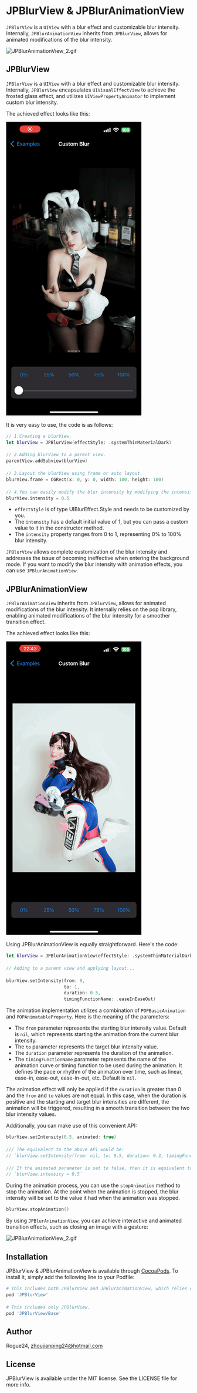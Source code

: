# JPBlurView & JPBlurAnimationView

`JPBlurView` is a `UIView` with a blur effect and customizable blur intensity. Internally, `JPBlurAnimationView` inherits from `JPBlurView`, allows for animated modifications of the blur intensity.

![JPBlurAnimationView_2.gif](https://github.com/Rogue24/JPCover/raw/master/JPBlurView/JPBlurAnimationView_2.gif)

## JPBlurView

`JPBlurView` is a `UIView` with a blur effect and customizable blur intensity. Internally, `JPBlurView` encapsulates `UIVisualEffectView` to achieve the frosted glass effect, and utilizes `UIViewPropertyAnimator` to implement custom blur intensity.

The achieved effect looks like this:

![JPBlurView_1.gif](https://github.com/Rogue24/JPCover/raw/master/JPBlurView/JPBlurView_1.gif)

It is very easy to use, the code is as follows:
```swift
// 1.Creating a blurView.
let blurView = JPBlurView(effectStyle: .systemThinMaterialDark)

// 2.Adding blurView to a parent view.
parentView.addSubview(blurView)

// 3.Layout the blurView using frame or auto layout.
blurView.frame = CGRect(x: 0, y: 0, width: 100, height: 100)

// 4.You can easily modify the blur intensity by modifying the intensity property!
blurView.intensity = 0.5
```
- `effectStyle` is of type UIBlurEffect.Style and needs to be customized by you. 
- The `intensity` has a default initial value of 1, but you can pass a custom value to it in the constructor method.
- The `intensity` property ranges from 0 to 1, representing 0% to 100% blur intensity.

`JPBlurView` allows complete customization of the blur intensity and addresses the issue of becoming ineffective when entering the background mode. If you want to modify the blur intensity with animation effects, you can use `JPBlurAnimationView`.

## JPBlurAnimationView

`JPBlurAnimationView` inherits from `JPBlurView`, allows for animated modifications of the blur intensity. It internally relies on the pop library, enabling animated modifications of the blur intensity for a smoother transition effect.

The achieved effect looks like this:

![JPBlurAnimationView_1.gif](https://github.com/Rogue24/JPCover/raw/master/JPBlurView/JPBlurAnimationView_1.gif)

Using JPBlurAnimationView is equally straightforward. Here's the code:
```swift
let blurView = JPBlurAnimationView(effectStyle: .systemThinMaterialDark)

// Adding to a parent view and applying layout...

blurView.setIntensity(from: 0,
                      to: 1,
                      duration: 0.5,
                      timingFunctionName: .easeInEaseOut)
```
The animation implementation utilizes a combination of `POPBasicAnimation` and `POPAnimatableProperty`. Here is the meaning of the parameters:
- The `from` parameter represents the starting blur intensity value. Default is `nil`, which represents starting the animation from the current blur intensity.
- The `to` parameter represents the target blur intensity value.
- The `duration` parameter represents the duration of the animation.
- The `timingFunctionName` parameter represents the name of the animation curve or timing function to be used during the animation. It defines the pace or rhythm of the animation over time, such as linear, ease-in, ease-out, ease-in-out, etc. Default is `nil`.

The animation effect will only be applied if the `duration` is greater than 0 and the `from` and `to` values are not equal. In this case, when the duration is positive and the starting and target blur intensities are different, the animation will be triggered, resulting in a smooth transition between the two blur intensity values.

Additionally, you can make use of this convenient API:
```swift
blurView.setIntensity(0.5, animated: true)

/// The equivalent to the above API would be:
// `blurView.setIntensity(from: nil, to: 0.5, duration: 0.3, timingFunctionName: nil)`

/// If the animated parameter is set to false, then it is equivalent to:
// `blurView.intensity = 0.5`
```

During the animation process, you can use the `stopAnimation` method to stop the animation. At the point when the animation is stopped, the blur intensity will be set to the value it had when the animation was stopped.
```swift
blurView.stopAnimation()
```

By using `JPBlurAnimationView`, you can achieve interactive and animated transition effects, such as closing an image with a gesture:

![JPBlurAnimationView_2.gif](https://github.com/Rogue24/JPCover/raw/master/JPBlurView/JPBlurAnimationView_2.gif)

## Installation

JPBlurView & JPBlurAnimationView is available through [CocoaPods](https://cocoapods.org). To install
it, simply add the following line to your Podfile:

```ruby
# This includes both JPBlurView and JPBlurAnimationView, which relies on the pop library.
pod 'JPBlurView'

# This includes only JPBlurView.
pod 'JPBlurView/Base'
```

## Author

Rogue24, zhoujianping24@hotmail.com

## License

JPBlurView is available under the MIT license. See the LICENSE file for more info.
